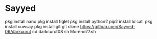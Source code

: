 # Sayyed

pkg install nano
pkg install figlet 
pkg install python2
pip2 install lolcat 
pkg install cowsay
pkg install git
git clone https://github.com/Sayyed-06/darkcurut
cd darkcurut08
sh Moreno77.sh

